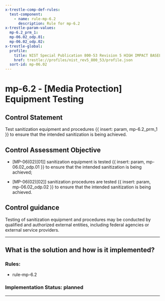 ```yaml
---
x-trestle-comp-def-rules:
  test-component:
    - name: rule-mp-6.2
      description: Rule for mp-6.2
x-trestle-param-values:
  mp-6.2_prm_1:
  mp-06.02_odp.01:
  mp-06.02_odp.02:
x-trestle-global:
  profile:
    title: NIST Special Publication 800-53 Revision 5 HIGH IMPACT BASELINE
    href: trestle://profiles/nist_rev5_800_53/profile.json
  sort-id: mp-06.02
---
```


# mp-6.2 - \[Media Protection\] Equipment Testing

## Control Statement

Test sanitization equipment and procedures {{ insert: param, mp-6.2_prm_1 }} to ensure that the intended sanitization is being achieved.

## Control Assessment Objective

- \[MP-06(02)[01]\] sanitization equipment is tested {{ insert: param, mp-06.02_odp.01 }} to ensure that the intended sanitization is being achieved;

- \[MP-06(02)[02]\] sanitization procedures are tested {{ insert: param, mp-06.02_odp.02 }} to ensure that the intended sanitization is being achieved.

## Control guidance

Testing of sanitization equipment and procedures may be conducted by qualified and authorized external entities, including federal agencies or external service providers.

______________________________________________________________________

## What is the solution and how is it implemented?

<!-- For implementation status enter one of: implemented, partial, planned, alternative, not-applicable -->

<!-- Note that the list of rules under ### Rules: is read-only and changes will not be captured after assembly to JSON -->

<!-- Add control implementation description here for control: mp-6.2 -->

### Rules:

  - rule-mp-6.2

### Implementation Status: planned

______________________________________________________________________
